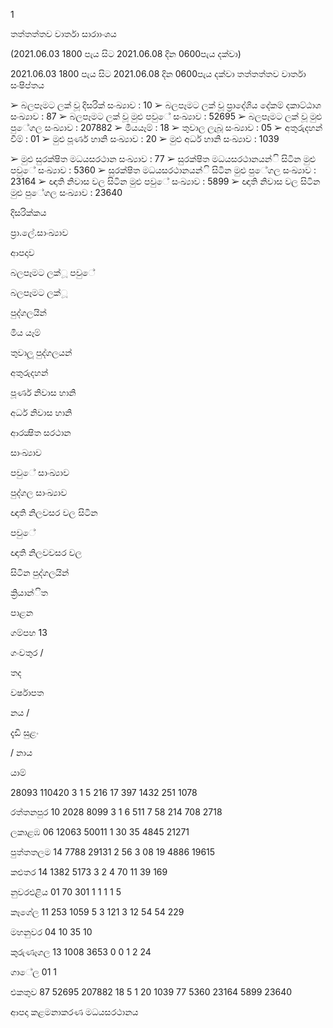 1

තත්තත්තව වාර්තා සාරාාංශය

(2021.06.03 1800 පැය සිට 2021.06.08 දින 0600පැය දක්වා)

2021.06.03 1800 පැය සිට 2021.06.08 දින 0600පැය දක්වා තත්තත්තව වාර්තා සංෂිප්තය

➢ බලපෑමට ලක් වූ දිසරික් සංඛ්‍යාව : 10 ➢ බලපෑමට ලක් වූ ප්‍රාදේශිය දේකම් දකාට්ඨාශ සංඛ්‍යාව : 87 ➢ බලපෑමට ලක් වූ මුළු පවුේ සංඛ්‍යාව : 52695 ➢ බලපෑමට ලක් වූ මුළු පුේගල සංඛ්‍යාව : 207882 ➢ මියයෑම් : 18 ➢ තුවාල ලැබූ සංඛ්‍යාව : 05 ➢ අතුරුදහන් වීම් : 01 ➢ මුළු පූර්ණ හානි සංඛ්‍යාව : 20 ➢ මුළු අර්ධ හානි සංඛ්‍යාව : 1039

➢ මුළු සුරක්ෂිත මධයසරථාන සංඛ්‍යාව : 77 ➢ සුරක්ෂිත මධයසරථානයන්ි සිටින මුළු පවුේ සංඛ්‍යාව : 5360 ➢ සුරක්ෂිත මධයසරථානයන්ි සිටින මුළු පුේගල සංඛ්‍යාව : 23164 ➢ ඥාති නිවාස වල සිටින මුළු පවුේ සංඛ්‍යාව : 5899 ➢ ඥාති නිවාස වල සිටින මුළු පුේගල සංඛ්‍යාව : 23640

දිසරික්කය

ප්‍රා.ලේ.සාංඛ්‍යාව

ආපදාව

බලපෑමට ලක්ූ පවුේ

බලපෑමට ලක්ූ

පුද්ගලයින්

මිය යෑම්

තුවාලූ පුද්ගලයන්

අතුරුදහන්

පූර්ණ නිවාස හානි

අර්ධ නිවාස හානි

ආරක්‍ෂිත සරථාන

සාංඛ්‍යාව

පවුේ සාංඛ්‍යාව

පුද්ගල සාංඛ්‍යාව

ඥාති නිලවසර වල සිටින

පවුේ

ඥාති නිලවවසර වල

සිටින පුද්ගලයින්

ක්‍රියාන්ිත

පාළන

ගම්පහ 13

ගංවතුර /

තද

වර්ෂාපත

නය /

දැඩි සුළං

/ නාය

යාම්

28093 110420 3 1 5 216 17 397 1432 251 1078

රත්තනපුර 10 2028 8099 3 1 6 511 7 58 214 708 2718

ලකාළඹ 06 12063 50011 1 30 35 4845 21271

පුත්තතලම 14 7788 29131 2 56 3 08 19 4886 19615

කළුතර 14 1382 5173 3 2 4 70 11 39 169

නුවරඑළිය 01 70 301 1 1 1 1 5

කෑගේල 11 253 1059 5 3 121 3 12 54 54 229

මහනුවර 04 10 35 10

කුරුණෑගල 13 1008 3653 0 0 1 2 24

ගාේල 01 1

එකතුව 87 52695 207882 18 5 1 20 1039 77 5360 23164 5899 23640

ආපදා කළමනාකරණ මධයසරථානය